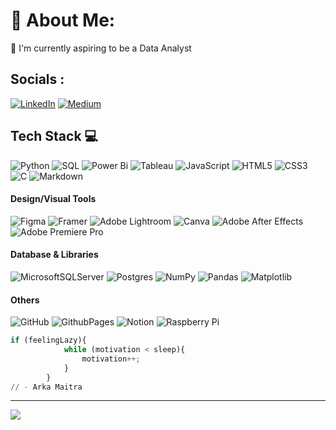 # 💫 About Me:
🔭 I'm currently aspiring to be a Data Analyst


## Socials :
[![LinkedIn](https://img.shields.io/badge/LinkedIn-%230077B5.svg?logo=linkedin&logoColor=white)](https://linkedin.com/in/ArkaMaitra) [![Medium](https://img.shields.io/badge/Medium-12100E?logo=medium&logoColor=white)](https://medium.com/@@ArkaMaitra) 

## Tech Stack 💻
![Python](https://img.shields.io/badge/python-000?style=for-the-badge&logo=python&logoColor=3670A0) 
![SQL](https://img.shields.io/badge/SQL-Informational?style=flat&logo=sql&logoColor=white&color=blue)
![Power Bi](https://img.shields.io/badge/power_bi-000?style=for-the-badge&logo=powerbi&logoColor=F2C811) 
![Tableau](https://img.shields.io/badge/Tableau-000?style=for-the-badge&logo=Tableau&logoColor=E97627)
![JavaScript](https://img.shields.io/badge/javascript-000?style=for-the-badge&logo=javascript&logoColor=%23F7DF1E) 
![HTML5](https://img.shields.io/badge/html5-000?style=for-the-badge&logo=html5&logoColor=orange) 
![CSS3](https://img.shields.io/badge/css3-000?style=for-the-badge&logo=css3&logoColor=blue) 
![C](https://img.shields.io/badge/c-000?style=for-the-badge&logo=c&logoColor=green)
![Markdown](https://img.shields.io/badge/-Markdown-000?style=for-the-badge&logo=markdown&logoColor=yellow)


#### Design/Visual Tools
![Figma](https://img.shields.io/badge/-Figma-000?style=for-the-badge&logo=figma&logoColor=#F34E1E)
![Framer](https://img.shields.io/badge/-Framer-000?style=for-the-badge&logo=framer&logoColor=#0055FE)
![Adobe Lightroom](https://img.shields.io/badge/-Adobe%20Lightroom-000?style=for-the-badge&logo=adobe%20lightroom&logoColor=#2DAAFF)
![Canva](https://img.shields.io/badge/-Canva-000?style=for-the-badge&logo=canva)
![Adobe After Effects](https://img.shields.io/badge/-Adobe%20After%20Effects-000?style=for-the-badge&logo=Adobe%20After%20Effects&logoColor=#1F0040)
![Adobe Premiere Pro](https://img.shields.io/badge/Adobe%20Premiere%20Pro-000?style=for-the-badge&logo=Adobe%20Premiere%20Pro&logoColor=#F8A3FF)

#### Database & Libraries
![MicrosoftSQLServer](https://img.shields.io/badge/Microsoft%20SQL%20Server-000?style=for-the-badge&logo=microsoft%20sql%20server&logoColor=#FFB900) 
![Postgres](https://img.shields.io/badge/postgres-000?style=for-the-badge&logo=postgresql&logoColor=white) 
![NumPy](https://img.shields.io/badge/numpy-000?style=for-the-badge&logo=numpy&logoColor=4FA8CA) 
![Pandas](https://img.shields.io/badge/pandas-000?style=for-the-badge&logo=pandas&logoColor=0B0153) 
![Matplotlib](https://img.shields.io/badge/Matplotlib-000?style=for-the-badge&logo=Matplotlib&logoColor=E4AD5C) 

#### Others 
![GitHub](https://img.shields.io/badge/github-000?style=for-the-badge&logo=github&logoColor=white) 
![GithubPages](https://img.shields.io/badge/github%20pages-000?style=for-the-badge&logo=github&logoColor=427DB0)
![Notion](https://img.shields.io/badge/Notion-000?style=for-the-badge&logo=notion&logoColor=white) 
![Raspberry Pi](https://img.shields.io/badge/-RaspberryPi-000?style=for-the-badge&logo=Raspberry-Pi&logoColor=C51A4A) 

``` python
if (feelingLazy){
            while (motivation < sleep){
                motivation++;
            }
        }
// - Arka Maitra
```

---
[![](https://visitcount.itsvg.in/api?id=ArkaMaitra&icon=2&color=8)](https://visitcount.itsvg.in)

<!-- Proudly created with GPRM ( https://gprm.itsvg.in ) -->
